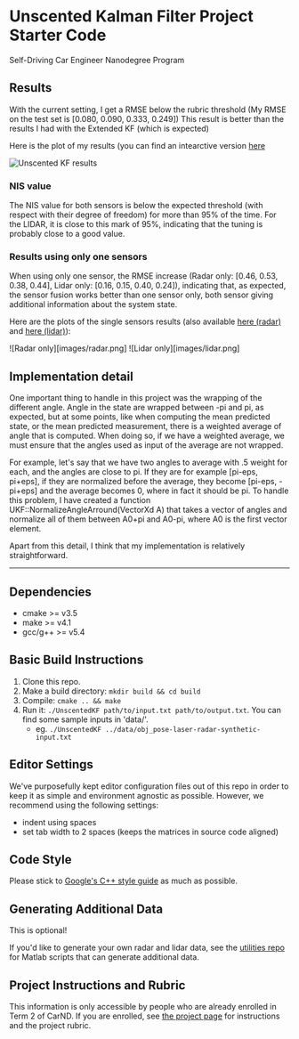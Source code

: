 # Unscented Kalman Filter Project Starter Code
Self-Driving Car Engineer Nanodegree Program

## Results

With the current setting, I get a RMSE below the rubric threshold (My RMSE on the test set is [0.080, 0.090,   0.333, 0.249]) This result is better than the results I had with the Extended KF (which is expected)

Here is the plot of my results (you can find an intearctive version [here](https://plot.ly/~2PetitsVerres/7/)

![Unscented KF results](images/result.png)

### NIS value

The NIS value for both sensors is below the expected threshold (with respect with their degree of freedom) for more than 95% of the time. For the LIDAR, it is close to this mark of 95%, indicating that the tuning is probably close to a good value.

### Results using only one sensors

When using only one sensor, the RMSE increase (Radar only: [0.46, 0.53, 0.38, 0.44], Lidar only: [0.16, 0.15, 0.40, 0.24]), indicating that, as expected, the sensor fusion works better than one sensor only, both sensor giving additional information about the system state.

Here are the plots of the single sensors results (also available [here (radar)]() and [here (lidar)]()):

![Radar only][images/radar.png]
![Lidar only][images/lidar.png]


## Implementation detail

One important thing to handle in this project was the wrapping of the different angle. Angle in the state are wrapped between -pi and pi, as expected, but at some points, like when computing the mean predicted state, or the mean predicted measurement, there is a weighted average of angle that is computed. When doing so, if we have a weighted average, we must ensure that the angles used as input of the average are not wrapped.

For example, let's say that we have two angles to average with .5 weight for each, and the angles are close to pi. If they are for example [pi-eps, pi+eps], if they are normalized before the average, they become [pi-eps, -pi+eps] and the average becomes 0, where in fact it should be pi. To handle this problem, I have created a function UKF::NormalizeAngleArround(VectorXd A) that takes a vector of angles and normalize all of them between A0+pi and A0-pi, where A0 is the first vector element.

Apart from this detail, I think that my implementation is relatively straightforward.


---

## Dependencies

* cmake >= v3.5
* make >= v4.1
* gcc/g++ >= v5.4

## Basic Build Instructions

1. Clone this repo.
2. Make a build directory: `mkdir build && cd build`
3. Compile: `cmake .. && make`
4. Run it: `./UnscentedKF path/to/input.txt path/to/output.txt`. You can find
   some sample inputs in 'data/'.
    - eg. `./UnscentedKF ../data/obj_pose-laser-radar-synthetic-input.txt`

## Editor Settings

We've purposefully kept editor configuration files out of this repo in order to
keep it as simple and environment agnostic as possible. However, we recommend
using the following settings:

* indent using spaces
* set tab width to 2 spaces (keeps the matrices in source code aligned)

## Code Style

Please stick to [Google's C++ style guide](https://google.github.io/styleguide/cppguide.html) as much as possible.

## Generating Additional Data

This is optional!

If you'd like to generate your own radar and lidar data, see the
[utilities repo](https://github.com/udacity/CarND-Mercedes-SF-Utilities) for
Matlab scripts that can generate additional data.

## Project Instructions and Rubric

This information is only accessible by people who are already enrolled in Term 2
of CarND. If you are enrolled, see [the project page](https://classroom.udacity.com/nanodegrees/nd013/parts/40f38239-66b6-46ec-ae68-03afd8a601c8/modules/0949fca6-b379-42af-a919-ee50aa304e6a/lessons/c3eb3583-17b2-4d83-abf7-d852ae1b9fff/concepts/f437b8b0-f2d8-43b0-9662-72ac4e4029c1)
for instructions and the project rubric.
